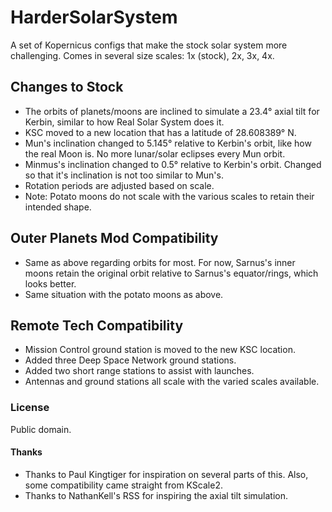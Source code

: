 # HarderSolarSystem
A set of Kopernicus configs that make the stock solar system more challenging. Comes in several size scales: 1x (stock), 2x, 3x, 4x.

## Changes to Stock
* The orbits of planets/moons are inclined to simulate a 23.4° axial tilt for Kerbin, similar to how Real Solar System does it.
* KSC moved to a new location that has a latitude of 28.608389° N.
* Mun's inclination changed to 5.145° relative to Kerbin's orbit, like how the real Moon is. No more lunar/solar eclipses every Mun orbit.
* Minmus's inclination changed to 0.5° relative to Kerbin's orbit. Changed so that it's inclination is not too similar to Mun's.
* Rotation periods are adjusted based on scale.
* Note: Potato moons do not scale with the various scales to retain their intended shape.

## Outer Planets Mod Compatibility
* Same as above regarding orbits for most. For now, Sarnus's inner moons retain the original orbit relative to Sarnus's equator/rings, which looks better.
* Same situation with the potato moons as above.

## Remote Tech Compatibility
* Mission Control ground station is moved to the new KSC location.
* Added three Deep Space Network ground stations.
* Added two short range stations to assist with launches.
* Antennas and ground stations all scale with the varied scales available.

### License
Public domain.

#### Thanks
* Thanks to Paul Kingtiger for inspiration on several parts of this. Also, some compatibility came straight from KScale2.
* Thanks to NathanKell's RSS for inspiring the axial tilt simulation.
